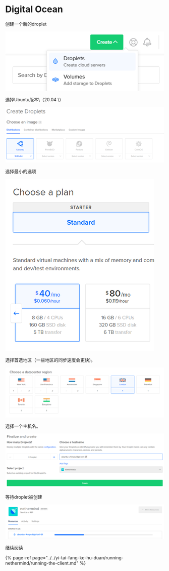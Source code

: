 # Digital Ocean

创建一个新的droplet

![](../../.gitbook/assets/image%20%28137%29.png)

选择Ubuntu版本\（20.04 \）

![](../../.gitbook/assets/image%20%28120%29.png)

选择最小的选项

![](../../.gitbook/assets/image%20%28134%29.png)

选择首选地区（一些地区的同步速度会更快\)。

![](../../.gitbook/assets/image%20%28135%29.png)

选择一个主机名。

![](../../.gitbook/assets/image%20%28138%29.png)

等待droplet被创建

![](../../.gitbook/assets/image%20%28136%29.png)

继续阅读

{% page-ref page="../../yi-tai-fang-ke-hu-duan/running-nethermind/running-the-client.md" %}

